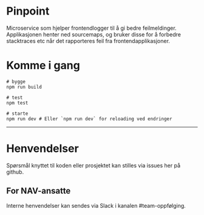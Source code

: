 Pinpoint
================

Microservice som hjelper frontendlogger til å gi bedre feilmeldinger.
Applikasjonen henter ned sourcemaps, og bruker disse for å forbedre stacktraces etc når det rapporteres feil fra frontendapplikasjoner. 
 

# Komme i gang

```
# bygge
npm run build 

# test
npm test

# starte
npm run dev # Eller `npm run dev` for reloading ved endringer
```

---

# Henvendelser

Spørsmål knyttet til koden eller prosjektet kan stilles via issues her på github.

## For NAV-ansatte

Interne henvendelser kan sendes via Slack i kanalen #team-oppfølging.
